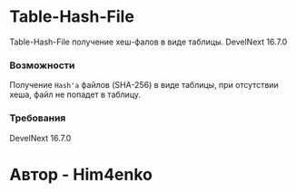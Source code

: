 # Table-Hash-File
Table-Hash-File получение хеш-фалов в виде таблицы. DevelNext 16.7.0

### Возможности
Получение `Hash'a` файлов (SHA-256) в виде таблицы, при отсутствии хеша, файл не попадет в таблицу.

### Требования
DevelNext 16.7.0 

# Автор - Him4enko

